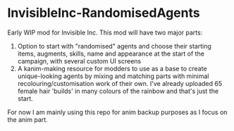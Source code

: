 # InvisibleInc-RandomisedAgents

Early WIP mod for Invisible Inc. This mod will have two major parts:

1. Option to start with "randomised" agents and choose their starting items, augments, skills, name and appearance at the start of the campaign, with several custom UI screens
2. A kanim-making resource for modders to use as a base to create unique-looking agents by mixing and matching parts with minimal recolouring/customisation work of their own. I've already uploaded 65 female hair 'builds' in many colours of the rainbow and that's just the start.

For now I am mainly using this repo for anim backup purposes as I focus on the anim part.
